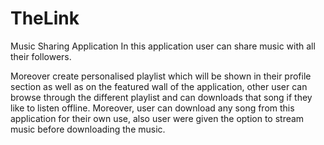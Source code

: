 # TheLink
Music Sharing Application
In this application user can share music with all their followers. 


Moreover create personalised playlist which will be shown in their profile section as well as on the featured wall of the application,
other user can browse through the different playlist and can downloads that song if they like to listen offline.
Moreover, user can download any song from this application for their own use, also user were given the option to stream music 
before downloading the music.


